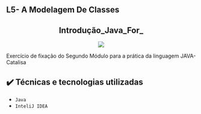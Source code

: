 ## L5- A Modelagem De Classes

<h2 align="center">Introdução_Java_For_</h2>

<p align="center">
<img src="https://img.shields.io/badge/Status-Programador_em_Desenvolvimento-red"></p>

<p>Exercício de fixação do Segundo Módulo para a prática da linguagem JAVA- Catalisa </p>

## ✔️ Técnicas e tecnologias utilizadas

- ``Java ``
- ``InteliJ IDEA``
